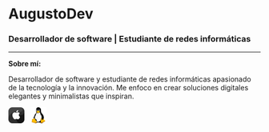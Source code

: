 # AugustoDev
### Desarrollador de software | Estudiante de redes informáticas 

<hr>

**Sobre mí:**

Desarrollador de software y estudiante de redes informáticas apasionado de la tecnología y la innovación. Me enfoco en crear soluciones digitales elegantes y minimalistas que inspiran.

<img src="apple.png" alt="OS" width="32" height="auto"> &nbsp; <img src="linux.png" alt="OS" width="32" height="auto">




